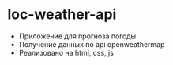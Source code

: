 # loc-weather-api
- Приложение для прогноза погоды
- Получение данных по api openweathermap
- Реализовано на html, css, js

